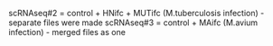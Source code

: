scRNAseq#2 = control + HNifc + MUTifc (M.tuberculosis infection) - separate files were made
scRNAseq#3 = control + MAifc (M.avium infection) - merged files as one
